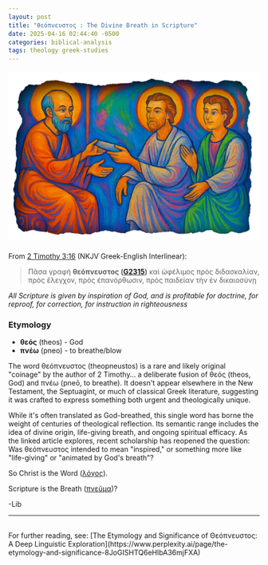```yaml
---
layout: post
title: "θεόπνευστος : The Divine Breath in Scripture"
date: 2025-04-16 02:44:40 -0500
categories: biblical-analysis
tags: theology greek-studies
---
```


<div style="text-align: center; margin: 20px 0;">
  <img src="/assets/images/godbreathedmodern-trans.png" alt="Modern iconographic style painting depicting the divine inspiration of Scripture" style="max-width: 100%; height: auto;">
</div>


From <a href="https://www.blueletterbible.org/nkjv/2ti/3/16/t_conc_1128016" target="_blank">2 Timothy 3:16</a> (NKJV Greek-English Interlinear):

> Πᾶσα γραφὴ **θεόπνευστος (<a href="https://www.blueletterbible.org/lexicon/g2315/nkjv/tr/0-1/" target="_blank">G2315</a>)** καὶ ὠφέλιμος πρὸς διδασκαλίαν, πρὸς ἔλεγχον, πρὸς ἐπανόρθωσιν, πρὸς παιδείαν τὴν ἐν δικαιοσύνῃ

*All Scripture is given by inspiration of God, and is profitable for doctrine, for reproof, for correction, for instruction in righteousness*

### Etymology 

- **θεός** (theos) - God
- **πνέω** (pneo) - to breathe/blow

The word θεόπνευστος (theopneustos) is a rare and likely original "coinage" by the author of 2 Timothy… a deliberate fusion of θεός (theos, God) and πνέω (pneō, to breathe). It doesn't appear elsewhere in the New Testament, the Septuagint, or much of classical Greek literature, suggesting it was crafted to express something both urgent and theologically unique.

While it's often translated as God-breathed, this single word has borne the weight of centuries of theological reflection. Its semantic range includes the idea of divine origin, life-giving breath, and ongoing spiritual efficacy. As the linked article explores, recent scholarship has reopened the question: Was θεόπνευστος intended to mean "inspired," or something more like "life-giving" or "animated by God's breath"?

So Christ is the Word (<a href="https://www.blueletterbible.org/lexicon/g3056/nkjv/tr/0-1/" target="_blank">λόγος</a>).

Scripture is the Breath (<a href="https://www.blueletterbible.org/lexicon/g4151/nkjv/tr/0-1/" target="_blank">πνεῦμα</a>)?

-Lib

---
<br />
For further reading, see: [The Etymology and Significance of Θεόπνευστος: A Deep Linguistic Exploration](https://www.perplexity.ai/page/the-etymology-and-significance-8JoGISHTQ6eHlbA36mjFXA)

